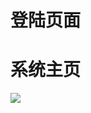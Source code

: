 # 登陆页面


# 系统主页

![](https://github.com/Qing-hr/shop-system/raw/main/src/assets/images/%E5%B1%8F%E5%B9%95%E6%88%AA%E5%9B%BE%202025-08-14%20113359.png)
